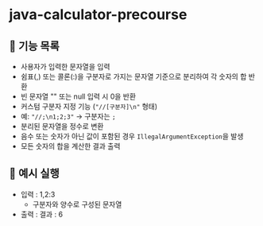 # java-calculator-precourse

## 🚀 기능 목록
-  사용자가 입력한 문자열을 입력
-  쉼표(,) 또는 콜론(:)을 구분자로 가지는 문자열 기준으로 분리하여 각 숫자의 합 반환
-  빈 문자열 "" 또는 null 입력 시 0을 반환
-  커스텀 구분자 지정 기능 (`"//[구분자]\n"` 형태)
  - 예: `"//;\n1;2;3"` → 구분자는 `;`
-  분리된 문자열을 정수로 변환
-  음수 또는 숫자가 아닌 값이 포함된 경우 `IllegalArgumentException`을 발생
-  모든 숫자의 합을 계산한 결과 출력


## 🧩 예시 실행
- 입력 : 1,2:3
  - 구분자와 양수로 구성된 문자열
- 출력 : 결과 : 6
